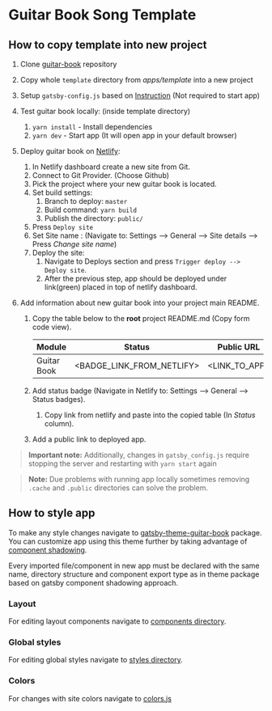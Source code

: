 # Guitar Book Song Template

## How to copy template into new project

1. Clone [guitar-book](https://github.com/Jozwiaczek/guitar-book) repository
2. Copy whole `template` directory from _apps/template_ into a new project
3. Setup `gatsby-config.js` based on [Instruction](../../README.md) (Not required to start app)
4. Test guitar book locally: (inside template directory)
   1. `yarn install` - Install dependencies
   2. `yarn dev` - Start app (It will open app in your default browser)
5. Deploy guitar book on [Netlify](https://www.netlify.com/):
   1. In Netlify dashboard create a new site from Git.
   2. Connect to Git Provider. (Choose Github)
   3. Pick the project where your new guitar book is located.
   4. Set build settings:
      1. Branch to deploy: `master`
      2. Build command: `yarn build`
      3. Publish the directory: `public/`
   5. Press `Deploy site`
   6. Set Site name : (Navigate to: Settings --> General --> Site details --> Press _Change site name_)
   7. Deploy the site:
      1. Navigate to Deploys section and press `Trigger deploy --> Deploy site`.
      2. After the previous step, app should be deployed under link(green) placed in top of netlify dashboard.
6. Add information about new guitar book into your project main README.

   1. Copy the table below to the **root** project README.md (Copy form code view).

      | Module      | Status                    | Public URL    |
      | ----------- | ------------------------- | ------------- |
      | Guitar Book | <BADGE_LINK_FROM_NETLIFY> | <LINK_TO_APP> |

   2. Add status badge (Navigate in Netlify to: Settings --> General --> Status badges).
      1. Copy link from netlify and paste into the copied table (In _Status_ column).
   3. Add a public link to deployed app.

> **Important note:** Additionally, changes in `gatsby_config.js` require stopping the server and restarting with `yarn start` again

> **Note:** Due problems with running app locally sometimes removing `.cache` and `.public` directories can solve the problem.

## How to style app

To make any style changes navigate to [gatsby-theme-guitar-book](https://github.com/Jozwiaczek/guitar-book/tree/master/gatsby-theme-guitar-book) package.
You can customize app using this theme further by taking advantage of [component shadowing](https://www.gatsbyjs.org/docs/themes/shadowing/).

Every imported file/component in new app must be declared with the same name, directory structure and component export type as in theme package based on gatsby component shadowing approach.

### Layout

For editing layout components navigate to [components directory](https://github.com/Jozwiaczek/guitar-book/tree/master/gatsby-theme-guitar-book/src/components).

### Global styles

For editing global styles navigate to [styles directory](https://github.com/Jozwiaczek/guitar-book/tree/master/gatsby-theme-guitar-book/src/styles).

### Colors

For changes with site colors navigate to [colors.js](https://github.com/Jozwiaczek/guitar-book/tree/master/gatsby-theme-guitar-book/src/utils/colors.js)
